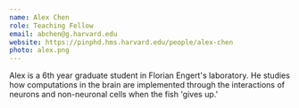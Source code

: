 ```yaml
---
name: Alex Chen
role: Teaching Fellow
email: abchen@g.harvard.edu
website: https://pinphd.hms.harvard.edu/people/alex-chen
photo: alex.png
---
```


Alex is a 6th year graduate student in Florian Engert's laboratory. He studies how computations in the brain are implemented through the interactions of neurons and non-neuronal cells when the fish 'gives up.'
